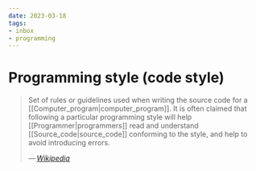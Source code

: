 ```yaml
---
date: 2023-03-18
tags:
- inbox
- programming
---
```


# Programming style (code style)

> Set of rules or guidelines used when writing the source code for a
> [[Computer_program|computer_program]]. It is often claimed that following a
> particular programming style will help
> [[Programmer|programmers]] read and understand
> [[Source_code|source_code]] conforming to the style, and help to avoid
> introducing errors.
>
> — <cite>[Wikipedia](https://en.wikipedia.org/wiki/Programming_style)</cite>
